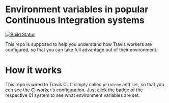 # Environment variables in popular Continuous Integration systems

[![Build Status](https://travis-ci.org/wkoszek/ci-env.svg?branch=master)](https://travis-ci.org/wkoszek/ci-env)

This repo is supposed to help you understand how Travis workers are
configured, so that you can take full advantage out of their environment.

# How it works

This repo is wired to Travis Ci. It simply called `printenv` and `set`, so
that you can see the CI worker's configuration. Just click the badge of the
respective CI system to see what environment variables are set.
